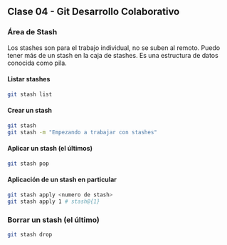 ## Clase 04 - Git Desarrollo Colaborativo

### Área de Stash
Los stashes son para el trabajo individual, no se suben al remoto. Puedo tener más de un stash en la caja de stashes. Es una estructura de datos conocida como pila.

#### Listar stashes

```sh
git stash list
```

#### Crear un stash

```sh
git stash
git stash -m "Empezando a trabajar con stashes"
```

#### Aplicar un stash (el últimos)

```sh
git stash pop
```

#### Aplicación de un stash en particular

```sh
git stash apply <numero de stash>
git stash apply 1 # stash@{1}
```

### Borrar un stash (el último)

```sh
git stash drop 
```

